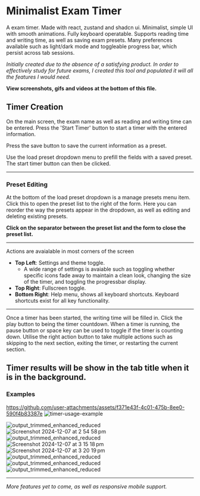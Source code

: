 # Minimalist Exam Timer

A exam timer. Made with react, zustand and shadcn ui. Minimalist, simple UI with smooth animations. Fully keyboard operatable.
Supports reading time and writing time, as well as saving exam presets.
Many preferences available such as light/dark mode and toggleable progress bar, which persist across tab sessions.

_Initially created due to the absence of a satisfying product. In order to effectively study for future exams, I created this tool and populated it will all the features I would need._

**View screenshots, gifs and videos at the bottom of this file.**

## Timer Creation
On the main screen, the exam name as well as reading and writing time can be entered.
Press the 'Start Timer' button to start a timer with the entered information.

Press the save button to save the current information as a preset.

Use the load preset dropdown menu to prefill the fields with a saved preset. The start timer button can then be clicked.

---
### Preset Editing
At the bottom of the load preset dropdown is a manage presets menu item. Click this to open the preset list to the right of the form.
Here you can reorder the way the presets appear in the dropdown, as well as editing and deleting existing presets.

**Click on the separator between the preset list and the form to close the preset list.**

---

Actions are avaialable in most corners of the screen
- **Top Left**: Settings and theme toggle.
  - A wide range of settings is avaiable such as toggling whether specific icons fade away to maintain a clean look, changing the size of the timer, and toggling the progressbar display.
- **Top Right**: Fullscreen toggle.
- **Bottom Right**: Help menu, shows all keyboard shortcuts. Keyboard shortcuts exist for all key functionality.


---

Once a timer has been started, the writing time will be filled in. Click the play button to being the timer countdown.
When a timer is running, the pause button or space key can be used to toggle if the timer is counting down.
Utilise the right action button to take multiple actions such as skipping to the next section, exiting the timer, or restarting the current section.

Timer results will be show in the tab title when it is in the background.
---
### Examples

https://github.com/user-attachments/assets/f371e43f-4c01-475b-8ee0-590f4b83387e
![timer-usage-example](https://github.com/user-attachments/assets/796829ca-b3a6-4061-88a2-6d0d7f73a209)


![output_trimmed_enhanced_reduced](https://github.com/user-attachments/assets/e72a2206-69ab-468b-98d7-a6d95f08d67c)
![Screenshot 2024-12-07 at 2 54 58 pm](https://github.com/user-attachments/assets/da284db2-8b14-43fc-9a6a-926891134513)
![output_trimmed_enhanced_reduced](https://github.com/user-attachments/assets/efc29fa3-0512-4009-bbfc-924c780aff54)
![Screenshot 2024-12-07 at 3 15 18 pm](https://github.com/user-attachments/assets/5d12ffcc-027a-47b6-9380-47b3d0347ad6)
![Screenshot 2024-12-07 at 3 20 19 pm](https://github.com/user-attachments/assets/51da90a3-3365-4aa3-8122-b88ccb6869c6)
![output_trimmed_enhanced_reduced](https://github.com/user-attachments/assets/84651473-bdbb-4318-867a-8080a741e39a)
![output_trimmed_enhanced_reduced](https://github.com/user-attachments/assets/d4ccb7d3-2e31-497b-b664-703b9172dd11)
![output_trimmed_enhanced_reduced](https://github.com/user-attachments/assets/31937008-a727-47f9-bc13-62f9af4aba0c)

---
_More features yet to come, as well as responsive mobile support._

